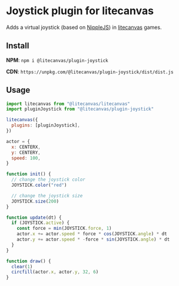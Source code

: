 # Joystick plugin for litecanvas

Adds a virtual joystick (based on [NippleJS](https://www.npmjs.com/package/nipplejs)) in [litecanvas](https://github.com/litecanvas/engine) games.

## Install

**NPM**: `npm i @litecanvas/plugin-joystick`

**CDN**: `https://unpkg.com/@litecanvas/plugin-joystick/dist/dist.js`

## Usage

```js
import litecanvas from "@litecanvas/litecanvas"
import pluginJoystick from "@litecanvas/plugin-joystick"

litecanvas({
  plugins: [pluginJoystick],
})

actor = {
  x: CENTERX,
  y: CENTERY,
  speed: 100,
}

function init() {
  // change the joystick color
  JOYSTICK.color("red")

  // change the joystick size
  JOYSTICK.size(200)
}

function update(dt) {
  if (JOYSTICK.active) {
    const force = min(JOYSTICK.force, 1)
    actor.x += actor.speed * force * cos(JOYSTICK.angle) * dt
    actor.y += actor.speed * -force * sin(JOYSTICK.angle) * dt
  }
}

function draw() {
  clear(1)
  circfill(actor.x, actor.y, 32, 6)
}
```

